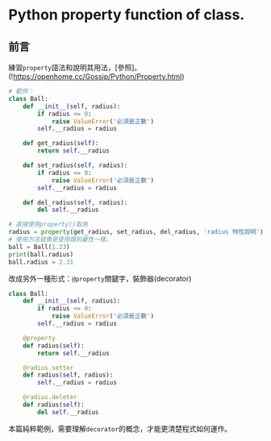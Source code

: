 # Python property function of class.

## 前言
練習`property`語法和說明其用法，[參照]。(!https://openhome.cc/Gossip/Python/Property.html)

```python
# 範例：
class Ball:
    def __init__(self, radius):
        if radius <= 0:
            raise ValueError('必須是正數')
        self.__radius = radius

    def get_radius(self):
        return self.__radius

    def set_radius(self, radius):
        if radius <= 0:
            raise ValueError('必須是正數')
        self.__radius = radius

    def del_radius(self, radius):
        del self.__radius

# 直接使用property()取用
radius = property(get_radius, set_radius, del_radius, 'radius 特性說明')
# 使用方法就像是使用類別屬性一樣。
ball = Ball(1.23)
print(ball.radius)
ball.radius = 2.31
```
改成另外一種形式：`@property`關鍵字，裝飾器(decorator)
```python
class Ball:
    def __init__(self, radius):
        if radius <= 0:
            raise ValueError('必須是正數')
        self.__radius = radius

    @property
    def radius(self):
        return self.__radius

    @radius.setter
    def radius(self, radius):
        self.__radius = radius

    @radius.deleter
    def radius(self):
        del self.__radius
```
本篇純粹範例，需要理解`decorator`的概念，才能更清楚程式如何運作。